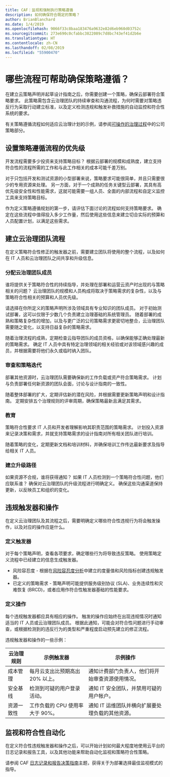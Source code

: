 ```yaml
---
title: CAF：监视和强制执行策略遵循
description: 如何确保符合既定的策略？
author: BrianBlanchard
ms.date: 1/4/2019
ms.openlocfilehash: 9066f33c8baa183476a9632e82d6eb960d03752c
ms.sourcegitcommit: 273e690c0cfabbc3822089c7d8bc743ef41d2b6e
ms.translationtype: HT
ms.contentlocale: zh-CN
ms.lasthandoff: 02/08/2019
ms.locfileid: "55900470"
---
```

<!-- markdownlint-disable MD026 -->

# <a name="what-processes-can-help-ensure-policy-adherence"></a>哪些流程可帮助确保策略遵循？

<!---
I've defined policies, I've provided an architecture guide. Now how do I monitor adherence to policy? If there is a violation, how do I enforce the policy?
--->

在建立云策略声明并起草设计指南之后，你需要创建一个策略，确保云部署符合策略要求。 此策略需包含云治理团队的持续审查和沟通流程，为何时需要对策略违反行为采取行动建立标准，以及定义检测违规和触发补救措施的自动监控和符合性系统的要求。

有关策略遵循流程如何适应云治理计划的示例，请参阅[可操作的治理过程](../journeys/overview.md)中的公司策略部分。

## <a name="prioritize-policy-adherence-processes"></a>设置策略遵循流程的优先级

开发流程需要多少投资来支持策略目标？ 根据云部署的规模和成熟度，建立支持符合性的流程所需的工作和与此工作相关的成本可能千差万别。

对于只包括开发和测试资源的小型部署来说，策略要求可能很简单，并且只需要很少的专用资源来处理。 另一方面，对于一个成熟的任务关键型云部署，其具有高优先级安全性和性能需求，这就可能需要一组人员、全面的内部流程和自定义监控工具来支持策略目标。

作为定义策略遵循规划的第一步，请评估下面讨论的流程如何支持策略要求。 确定在这些流程中值得投入多少工作量，然后使用这些信息来建立切合实际的预算和人员配置计划，以满足这些需求。

## <a name="establish-cloud-governance-team-processes"></a>建立云治理团队流程

在定义策略符合性修正的触发器之前，需要建立团队将使用的整个流程，以及如何在 IT 人员和云治理团队之间共享和升级信息。

### <a name="assign-cloud-governance-team-members"></a>分配云治理团队成员

谁将提供关于策略符合性的持续指导，并处理在部署和运营云资产时出现的与策略相关的问题？ 云治理团队的规模和人员构成将取决于策略需求的复杂性，以及与策略符合性相关的预算和人员优先级。

请选择在你所定义的策略声明所涉及领域具有专业知识的团队成员。 对于初始测试部署，这可以仅限于少数几个负责建立治理基础的系统管理员。 随着部署的成熟和策略复杂性的增加，以及与更广泛的公司策略需求更密切地整合，云治理团队需要随之变化，以支持日益复杂的策略需求。

随着治理流程的成熟，定期检查云指导团队的成员资格，以确保能够正确处理最新的策略需求。 确定 IT 人员中具有特定治理领域的相关经验或对该领域感兴趣的成员，并根据需要将他们永久或临时纳入团队。

### <a name="reviews-and-policy-iteration"></a>审查和策略迭代

部署其他资源时，云治理团队需要确保新的工作负载或资产符合策略需求。 计划与负责部署任何新资源的团队会面，讨论与设计指南的一致性。

随着整体部署的扩大，定期评估新的潜在风险，并根据需要更新策略声明和设计指南。 定期安排五个治理规则的评审周期，确保策略最新且满足其需求。

### <a name="education"></a>教育

策略符合性要求 IT 人员和开发者理解影响其职责范围的策略需求。 计划投入资源来记录决策和需求，并就支持策略需求的设计指南对所有相关团队进行培训。

随着策略的变化，定期更新文档和培训材料，并确保培训工作传达最新要求及指导给相关 IT 人员。  

### <a name="establish-escalation-paths"></a>建立升级路径

如果资源不合规，谁将获得通知？ 如果 IT 人员检测到一个策略符合性问题，他们应联系谁？ 确保对云治理团队的升级流程进行明确定义。 确保这些沟通渠道保持更新，以反映员工和组织的变化。

## <a name="violation-triggers-and-actions"></a>违规触发器和操作

在定义云治理团队及其流程之后，需要明确定义哪些符合性违规行为将会触发操作，以及对应的操作应是什么。

### <a name="define-triggers"></a>定义触发器

对于每个策略声明，查看各项要求，确定哪些行为将导致违反策略。 使用策略定义流程中已经建立的信息生成触发器。

* 风险容忍度 - 根据在[风险容忍度分析](risk-tolerance.md)中建立的度量值和风险指标创建违规触发器。
* 已定义的策略需求 - 策略声明可能提供服务级别协议 (SLA)、业务连续性和灾难恢复 (BRCD)，或者应用作符合性触发器基础的性能要求。

### <a name="define-actions"></a>定义操作

每个违规触发器都应具有相应的操作。 触发的操作应始终在出现违规情况时通知适当的 IT 人员或云治理团队成员。 根据此通知，可能会对符合性问题进行手动审查，或根据检测到的违反行为的类型和严重程度启动预先建立的修正流程。

违规触发器和操作的一些示例：

| 云治理规则 | 示例触发器 | 示例操作 |
|-----------------------------|----------------|---------------|
| 成本管理 | 每月云支出比预期高出 20% 以上。 | 通知计费部门负责人，他们将开始审查资源使用情况。 |
| 安全基线 | 检测到可疑的用户登录活动。 | 通知 IT 安全团队，并禁用可疑的用户帐户。 |
| 资源一致性 | 工作负载的 CPU 使用率大于 90%。 | 通知 IT 运维团队并横向扩展要处理负载的其他资源。 |

## <a name="monitoring-and-compliance-automation"></a>监视和符合性自动化

在定义符合性违规触发器和操作之后，可以开始计划如何最大程度地使用云平台的日志记录和报告工具，以及其他功能来帮助自动化监视和策略符合性策略。

请参阅 CAF [日志记录和报告决策指南](../../decision-guides/log-and-report/overview.md)主题，获得关于为部署选择最佳监视模式的指导。
